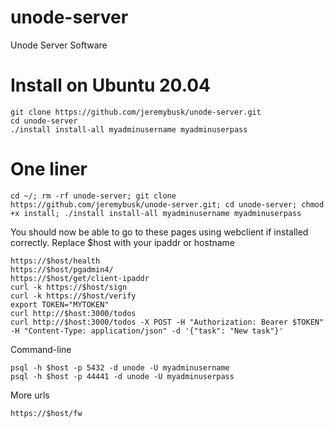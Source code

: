 # unode-server
Unode Server Software

# Install on Ubuntu 20.04
```
git clone https://github.com/jeremybusk/unode-server.git
cd unode-server
./install install-all myadminusername myadminuserpass
```

# One liner
```
cd ~/; rm -rf unode-server; git clone https://github.com/jeremybusk/unode-server.git; cd unode-server; chmod +x install; ./install install-all myadminusername myadminuserpass
```

You should now be able to go to these pages using webclient if installed correctly. Replace $host with your ipaddr or hostname
```
https://$host/health
https://$host/pgadmin4/
https://$host/get/client-ipaddr
curl -k https://$host/sign
curl -k https://$host/verify
export TOKEN="MYTOKEN"
curl http://$host:3000/todos
curl http://$host:3000/todos -X POST -H "Authorization: Bearer $TOKEN" -H "Content-Type: application/json" -d '{"task": "New task"}'
```

Command-line
```
psql -h $host -p 5432 -d unode -U myadminusername 
psql -h $host -p 44441 -d unode -U myadminuserpass 
```

More urls
```
https://$host/fw
```
